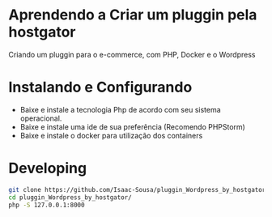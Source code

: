# Aprendendo a Criar um pluggin pela hostgator
 Criando um pluggin para o e-commerce, com PHP, Docker e o Wordpress

# Instalando e Configurando
- Baixe e instale a tecnologia Php de acordo com seu sistema operacional.
- Baixe e instale uma ide de sua preferência (Recomendo PHPStorm) 
- Baixe e instale o docker para utilização dos containers

# Developing
````bash
git clone https://github.com/Isaac-Sousa/pluggin_Wordpress_by_hostgator.git
cd pluggin_Wordpress_by_hostgator/
php -S 127.0.0.1:8000
````